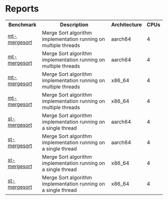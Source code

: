 # Reports

<table>
  <tr>
    <th>Benchmark</th>
    <th>Description</th>
    <th>Architecture</th>
    <th>CPUs</th>
  </tr>
  <tr>
    <td>
      <a href="mt-mergesort_aarch64_4_10000000_10.md">mt-mergesort</a>
    </td>
    <td>Merge Sort algorithm implementation running on multiple threads</td>
    <td>aarch64</td>
    <td>4</td>
  </tr>
  <tr>
    <td>
      <a href="mt-mergesort_aarch64_4_10000000_5.md">mt-mergesort</a>
    </td>
    <td>Merge Sort algorithm implementation running on multiple threads</td>
    <td>aarch64</td>
    <td>4</td>
  </tr>
  <tr>
    <td>
      <a href="mt-mergesort_x86_64_4_10000000_10.md">mt-mergesort</a>
    </td>
    <td>Merge Sort algorithm implementation running on multiple threads</td>
    <td>x86_64</td>
    <td>4</td>
  </tr>
  <tr>
    <td>
      <a href="mt-mergesort_x86_64_4_10000000_5.md">mt-mergesort</a>
    </td>
    <td>Merge Sort algorithm implementation running on multiple threads</td>
    <td>x86_64</td>
    <td>4</td>
  </tr>
  <tr>
    <td>
      <a href="st-mergesort_aarch64_4_10000000_10.md">st-mergesort</a>
    </td>
    <td>Merge Sort algorithm implementation running on a single thread</td>
    <td>aarch64</td>
    <td>4</td>
  </tr>
  <tr>
    <td>
      <a href="st-mergesort_aarch64_4_10000000_5.md">st-mergesort</a>
    </td>
    <td>Merge Sort algorithm implementation running on a single thread</td>
    <td>aarch64</td>
    <td>4</td>
  </tr>
  <tr>
    <td>
      <a href="st-mergesort_x86_64_4_10000000_10.md">st-mergesort</a>
    </td>
    <td>Merge Sort algorithm implementation running on a single thread</td>
    <td>x86_64</td>
    <td>4</td>
  </tr>
  <tr>
    <td>
      <a href="st-mergesort_x86_64_4_10000000_5.md">st-mergesort</a>
    </td>
    <td>Merge Sort algorithm implementation running on a single thread</td>
    <td>x86_64</td>
    <td>4</td>
  </tr>
</table>
